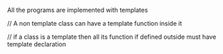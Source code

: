 All the programs are implemented with templates

// A non template class can have a template function inside it


// if a class is a template then all its function if defined outside must have template declaration